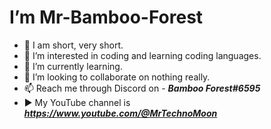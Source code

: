 # I’m Mr-Bamboo-Forest

- 👤 I am short, very short.
- 👀 I’m interested in coding and learning coding languages.
- 🌱 I’m currently learning.
- 💞️ I’m looking to collaborate on nothing really. 
- 📫 Reach me through Discord on - ***Bamboo Forest#6595***
- ▶️ My YouTube channel is ***https://www.youtube.com/@MrTechnoMoon***
